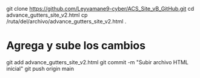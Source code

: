 
git clone https://github.com/Leyvamane9-cyber/ACS_Site_vB_GitHub.git
cd 
advance_gutters_site_v2.html
cp /ruta/del/archivo/advance_gutters_site_v2.html .

# Agrega y sube los cambios
git add advance_gutters_site_v2.html
git commit -m "Subir archivo HTML inicial"
git push origin main
